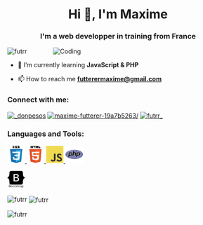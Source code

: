 <h1 align="center">Hi 👋, I'm Maxime</h1>
<h3 align="center">I'm a web developper in training from France</h3>
<img align="right" alt="Coding" width="400" src="https://upload.wikimedia.org/wikipedia/commons/6/6f/Programming123najra.gif">

<p align="left"> <img src="https://komarev.com/ghpvc/?username=futrr&label=Profile%20views&color=0e75b6&style=flat" alt="futrr" /> </p>

- 🌱 I’m currently learning **JavaScript & PHP**

- 📫 How to reach me **futterermaxime@gmail.com**

<h3 align="left">Connect with me:</h3>
<p align="left">
<a href="https://twitter.com/_donpesos" target="blank"><img align="center" src="https://raw.githubusercontent.com/rahuldkjain/github-profile-readme-generator/master/src/images/icons/Social/twitter.svg" alt="_donpesos" height="30" width="40" /></a>
<a href="https://linkedin.com/in/maxime-futterer-19a7b5263/" target="blank"><img align="center" src="https://raw.githubusercontent.com/rahuldkjain/github-profile-readme-generator/master/src/images/icons/Social/linked-in-alt.svg" alt="maxime-futterer-19a7b5263/" height="30" width="40" /></a>
<a href="https://instagram.com/futrr_" target="blank"><img align="center" src="https://raw.githubusercontent.com/rahuldkjain/github-profile-readme-generator/master/src/images/icons/Social/instagram.svg" alt="futrr_" height="30" width="40" /></a>
</p>

<h3 align="left">Languages and Tools:</h3>
 <a href="https://www.w3schools.com/css/" target="_blank" rel="noreferrer"> <img src="https://raw.githubusercontent.com/devicons/devicon/master/icons/css3/css3-original-wordmark.svg" alt="css3" width="40" height="40"/> </a> <a href="https://www.w3.org/html/" target="_blank" rel="noreferrer"> <img src="https://raw.githubusercontent.com/devicons/devicon/master/icons/html5/html5-original-wordmark.svg" alt="html5" width="40" height="40"/> </a> <a href="https://developer.mozilla.org/en-US/docs/Web/JavaScript" target="_blank" rel="noreferrer"> <img src="https://raw.githubusercontent.com/devicons/devicon/master/icons/javascript/javascript-original.svg" alt="javascript" width="40" height="40"/> </a> <a href="https://www.php.net" target="_blank" rel="noreferrer"> <img src="https://raw.githubusercontent.com/devicons/devicon/master/icons/php/php-original.svg" alt="php" width="40" height="40"/> </a> <p align="left"> <a href="https://getbootstrap.com" target="_blank" rel="noreferrer"> <img src="https://raw.githubusercontent.com/devicons/devicon/master/icons/bootstrap/bootstrap-plain-wordmark.svg" alt="bootstrap" width="40" height="40"/> </a> </p>


<p><img align="left" src="https://github-readme-stats.vercel.app/api/top-langs?username=futrr&show_icons=true&locale=en&layout=compact&theme=radical" alt="futrr" /></p>

<p>&nbsp;<img align="center" src="https://github-readme-stats.vercel.app/api?username=futrr&show_icons=true&locale=en&theme=radical" alt="futrr" /></p>

<p><img align="center" src="https://github-readme-streak-stats.herokuapp.com/?user=futrr&theme=radical" alt="futrr" /></p>
